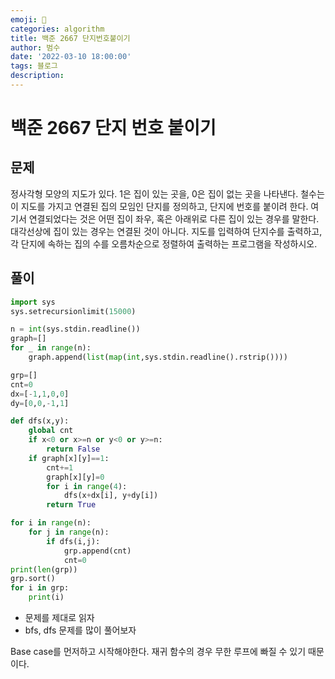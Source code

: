 ```yaml
---
emoji: 🏃
categories: algorithm
title: 백준 2667 단지번호붙이기
author: 범수
date: '2022-03-10 18:00:00'
tags: 블로그
description:
---
```

<!-- 
튜토리얼, 하우 투 가이드, 설명 ,레퍼런스 
https://documentation.divio.com/tutorials/
-->

# 백준 2667 단지 번호 붙이기

## 문제

정사각형 모양의 지도가 있다. 1은 집이 있는 곳을, 0은 집이 없는 곳을 나타낸다. 철수는 이 지도를 가지고 연결된 집의 모임인 단지를 정의하고, 단지에 번호를 붙이려 한다. 여기서 연결되었다는 것은 어떤 집이 좌우, 혹은 아래위로 다른 집이 있는 경우를 말한다. 대각선상에 집이 있는 경우는 연결된 것이 아니다. 지도를 입력하여 단지수를 출력하고, 각 단지에 속하는 집의 수를 오름차순으로 정렬하여 출력하는 프로그램을 작성하시오.

## 풀이

```python
import sys
sys.setrecursionlimit(15000)

n = int(sys.stdin.readline())
graph=[]
for _ in range(n):
    graph.append(list(map(int,sys.stdin.readline().rstrip())))

grp=[]
cnt=0
dx=[-1,1,0,0]
dy=[0,0,-1,1]

def dfs(x,y):
    global cnt
    if x<0 or x>=n or y<0 or y>=n:
        return False
    if graph[x][y]==1:
        cnt+=1
        graph[x][y]=0
        for i in range(4):
            dfs(x+dx[i], y+dy[i])
        return True

for i in range(n):
    for j in range(n):
        if dfs(i,j):
            grp.append(cnt)
            cnt=0
print(len(grp))
grp.sort()
for i in grp:
    print(i)
```

* 문제를 제대로 읽자
* bfs, dfs 문제를 많이 풀어보자

Base case를 먼저하고 시작해야한다. 재귀 함수의 경우 무한 루프에 빠질 수 있기 때문이다.